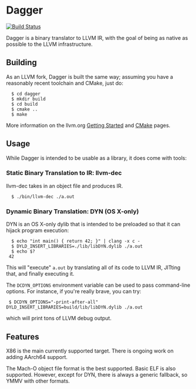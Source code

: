 Dagger
======

[![Build Status](https://travis-ci.org/daggerproject/dagger.svg?branch=master)](https://travis-ci.org/daggerproject/dagger)

Dagger is a binary translator to LLVM IR, with the goal of being as native as possible to the LLVM infrastructure.

Building
--------

As an LLVM fork, Dagger is built the same way; assuming you have a reasonably recent toolchain and CMake, just do:

      $ cd dagger
      $ mkdir build
      $ cd build
      $ cmake ..
      $ make

More information on the llvm.org [Getting Started](http://llvm.org/docs/GettingStarted.html) and [CMake](http://llvm.org/docs/CMake.html) pages.

Usage
-----

While Dagger is intended to be usable as a library, it does come with tools:

### Static Binary Translation to IR: llvm-dec
llvm-dec takes in an object file and produces IR.

      $ ./bin/llvm-dec ./a.out

### Dynamic Binary Translation: DYN (OS X-only)
DYN is an OS X-only dylib that is intended to be preloaded so that it can hijack program execution:

      $ echo "int main() { return 42; }" | clang -x c -
      $ DYLD_INSERT_LIBRARIES=./lib/libDYN.dylib ./a.out
      $ echo $?
     42

This will "execute" `a.out` by translating all of its code to LLVM IR, JITting that, and finally executing it.

The `DCDYN_OPTIONS` environment variable can be used to pass command-line options. For instance, if you're really brave, you can try:

     $ DCDYN_OPTIONS="-print-after-all" DYLD_INSERT_LIBRARIES=build/lib/libDYN.dylib ./a.out

which will print tons of LLVM debug output.

Features
--------

X86 is the main currently supported target.
There is ongoing work on adding AArch64 support.

The Mach-O object file format is the best supported.  Basic ELF is also
supported.  However, except for DYN, there is always a generic fallback, so
YMMV with other formats.
